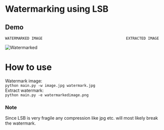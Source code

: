 # Watermarking using LSB


## Demo

    WATERMARKED IMAGE                                      EXTRACTED IMAGE
![Watermarked](https://i.imgur.com/TK6uXjX.png)


# How to use
Watermark image:<br/>
```python main.py -w image.jpg watermark.jpg```<br/>
Extract watermark:<br/>
```python main.py -e watermarkedimage.png```

### Note

Since LSB is very fragile any compression like jpg etc. will most likely break the watermark.

